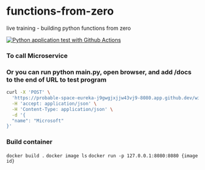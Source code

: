 # functions-from-zero
live training - building python functions from zero

[![Python application test with Github Actions](https://github.com/ayalnic/functions-from-zero/actions/workflows/main.yml/badge.svg)](https://github.com/ayalnic/functions-from-zero/actions/workflows/main.yml)


### To call Microservice
### Or you can run python main.py, open browser, and add /docs to the end of URL to test program

```bash
curl -X 'POST' \
  'https://probable-space-eureka-j9gwgjxjjw43vj9-8080.app.github.dev/wiki' \
  -H 'accept: application/json' \
  -H 'Content-Type: application/json' \
  -d '{
  "name": "Microsoft"
}'
```


### Build container

`docker build .`
`docker image ls`
`docker run -p 127.0.0.1:8080:8080 {image id}`